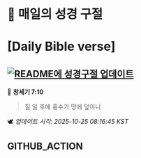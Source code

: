 # 🙏 매일의 성경 구절
# [Daily Bible verse]
## [![README에 성경구절 업데이트](https://github.com/DONGSUKA/first_test/actions/workflows/update-readme-bible.yml/badge.svg)](https://github.com/DONGSUKA/first_test/actions/workflows/update-readme-bible.yml)
<!-- START_BIBLE_VERSE -->
📖 **창세기 7:10**
> 칠 일 후에 홍수가 땅에 덮이니

🕊️ _업데이트 시각: 2025-10-25 08:16:45 KST_
  <!-- END_BIBLE_VERSE -->
## GITHUB_ACTION

